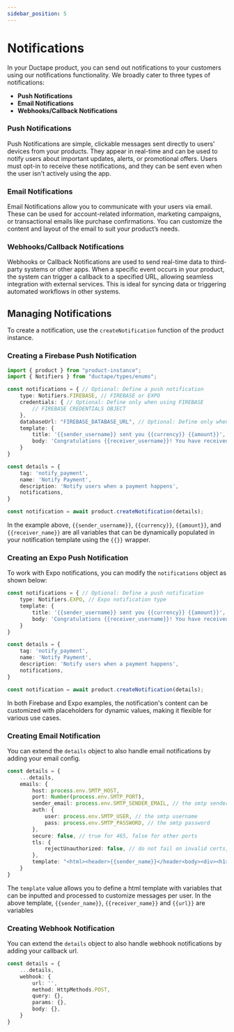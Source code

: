 ```yaml
---
sidebar_position: 5
---
```


# Notifications

In your Ductape product, you can send out notifications to your customers using our notifications functionality. We broadly cater to three types of notifications:

- **Push Notifications**
- **Email Notifications**
- **Webhooks/Callback Notifications**

### Push Notifications
Push Notifications are simple, clickable messages sent directly to users' devices from your products. They appear in real-time and can be used to notify users about important updates, alerts, or promotional offers. Users must opt-in to receive these notifications, and they can be sent even when the user isn't actively using the app.

### Email Notifications
Email Notifications allow you to communicate with your users via email. These can be used for account-related information, marketing campaigns, or transactional emails like purchase confirmations. You can customize the content and layout of the email to suit your product’s needs.

### Webhooks/Callback Notifications
Webhooks or Callback Notifications are used to send real-time data to third-party systems or other apps. When a specific event occurs in your product, the system can trigger a callback to a specified URL, allowing seamless integration with external services. This is ideal for syncing data or triggering automated workflows in other systems.

## Managing Notifications

To create a notification, use the `createNotification` function of the product instance.

### Creating a Firebase Push Notification

```typescript
import { product } from "product-instance";
import { Notifiers } from "ductape/types/enums";

const notifications = { // Optional: Define a push notification
    type: Notifiers.FIREBASE, // FIREBASE or EXPO
    credentials: { // Optional: Define only when using FIREBASE
        // FIREBASE CREDENTIALS OBJECT
    },
    databaseUrl: "FIREBASE_DATABASE_URL", // Optional: Define only when using FIREBASE
    template: {
        title: '{{sender_username}} sent you {{currency}} {{amount}}',
        body: 'Congratulations {{receiver_username}}! You have received {{currency}} {{amount}} from {{sender_username}}',
    }
}

const details = {
    tag: 'notify_payment',
    name: 'Notify Payment',
    description: 'Notify users when a payment happens',
    notifications,
}

const notification = await product.createNotification(details);
```

In the example above, `{{sender_username}}`, `{{currency}}`, `{{amount}}`, and `{{receiver_name}}` are all variables that can be dynamically populated in your notification template using the `{{}}` wrapper.

### Creating an Expo Push Notification

To work with Expo notifications, you can modify the `notifications` object as shown below:

```typescript
const notifications = { // Optional: Define a push notification
    type: Notifiers.EXPO, // Expo notification type
    template: {
        title: '{{sender_username}} sent you {{currency}} {{amount}}',
        body: 'Congratulations {{receiver_username}}! You have received {{currency}} {{amount}} from {{sender_username}}',
    }
}

const details = {
    tag: 'notify_payment',
    name: 'Notify Payment',
    description: 'Notify users when a payment happens',
    notifications,
}

const notification = await product.createNotification(details);
```

In both Firebase and Expo examples, the notification's content can be customized with placeholders for dynamic values, making it flexible for various use cases.


### Creating Email Notification

You can extend the `details` object to also handle email notifications by adding your email config.

``` typescript
const details = {
    ...details,
    emails: {
        host: process.env.SMTP_HOST,
        port: Number(process.env.SMTP_PORT),
        sender_email: process.env.SMTP_SENDER_EMAIL, // the smtp sender email
        auth: {
            user: process.env.SMTP_USER, // the smtp username
            pass: process.env.SMTP_PASSWORD, // the smtp password
        },
        secure: false, // true for 465, false for other ports
        tls: {
            rejectUnauthorized: false, // do not fail on invalid certs, set true to fail on invalid certs
        },
        template: "<html><header>{{sender_name}}</header<body><div><h1>{{receiver_name}}</h1><p>{{url}}</p></div></body></html>"
    }
}
```

The `template` value allows you to define a html template with variables that can be inputted and processed to customize messages per user. In the above template, `{{sender_name}}`, `{{receiver_name}}` and `{{url}}` are variables

### Creating Webhook Notification


You can extend the `details` object to also handle webhook notifications by adding your callback url.

```typescript
const details = {
    ...details,
    webhook: {
        url: '',
        method: HttpMethods.POST,
        query: {},
        params: {},
        body: {},
    }
}
```